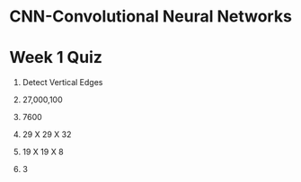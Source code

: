 # CNN-Convolutional Neural Networks
 
# Week 1 Quiz

1. Detect Vertical Edges

2. 27,000,100

3. 7600

4. 29 X 29 X 32

5. 19 X 19 X 8

6. 3
